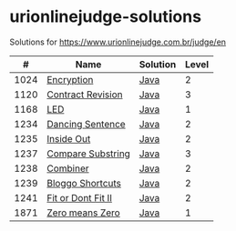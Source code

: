 urionlinejudge-solutions
========================

Solutions for https://www.urionlinejudge.com.br/judge/en

| #    | Name | Solution | Level |
| ---- | ---- | -------- | ----- |
| 1024 | [Encryption](https://www.urionlinejudge.com.br/judge/en/problems/view/1024) | [Java](./Encryption/Main.java) | 2
| 1120 | [Contract Revision](https://www.urionlinejudge.com.br/judge/en/problems/view/1120) | [Java](./ContractRevision/Main.java) | 3
| 1168 | [LED](https://www.urionlinejudge.com.br/judge/en/problems/view/1168) | [Java](./LED/Main.java) | 1
| 1234 | [Dancing Sentence](https://www.urionlinejudge.com.br/judge/en/problems/view/1234) | [Java](./DancingSentence/Main.java) | 2
| 1235 | [Inside Out](https://www.urionlinejudge.com.br/judge/en/problems/view/1235) | [Java](./InsideOut/Main.java) | 2
| 1237 | [Compare Substring](https://www.urionlinejudge.com.br/judge/en/problems/view/1237) | [Java](./CompareSubstring/Main.java) | 3
| 1238 | [Combiner](https://www.urionlinejudge.com.br/judge/en/problems/view/1238) | [Java](./Combiner/Main.java) | 2
| 1239 | [Bloggo Shortcuts](https://www.urionlinejudge.com.br/judge/en/problems/view/1239) | [Java](./BloggoShortcuts/Main.java) | 2
| 1241 | [Fit or Dont Fit II](https://www.urionlinejudge.com.br/judge/en/problems/view/1241) | [Java](./FitorDontFitII/Main.java) | 2
| 1871 | [Zero means Zero](https://www.urionlinejudge.com.br/judge/en/problems/view/1871) | [Java](./ZeroMeansZero/Main.java) | 1

